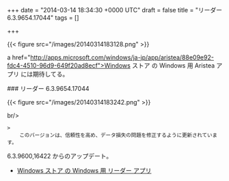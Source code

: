 
+++
date = "2014-03-14 18:34:30 +0000 UTC"
draft = false
title = "リーダー 6.3.9654.17044"
tags = []

+++


{{< figure src="/images/20140314183128.png"  >}}

a href="http://apps.microsoft.com/windows/ja-jp/app/aristea/88e09e92-fdc4-4510-96d9-649f20ad8ecf">Windows ストア の Windows 用 Aristea アプリ</a> には期待してる。

<div class="section">
    ### リーダー 6.3.9654.17044
    

{{< figure src="/images/20140314183242.png"  >}}

br/>


    >
        このバージョンは、信頼性を高め、データ損失の問題を修正するように更新されています。

    
6.3.9600,16422 からのアップデート。

<ul>
<li><a href="http://apps.microsoft.com/windows/ja-jp/app/leser/8a4ae377-a4ab-4260-9b80-f9382360e291">Windows ストア の Windows 用 リーダー アプリ</a></li>
</ul>
</div>

